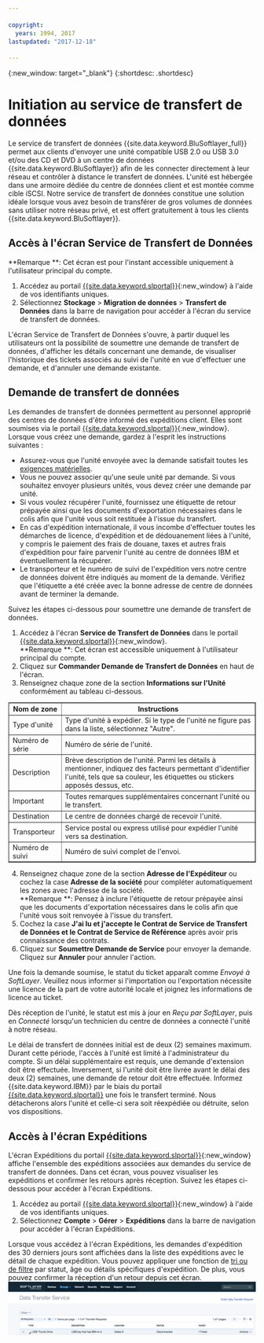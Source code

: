 ```yaml
---

copyright:
  years: 1994, 2017
lastupdated: "2017-12-18"

---
```

{:new_window: target="_blank"}
{:shortdesc: .shortdesc}

# Initiation au service de transfert de données

Le service de transfert de données {{site.data.keyword.BluSoftlayer_full}} permet aux clients d'envoyer une unité compatible USB 2.0 ou USB 3.0 et/ou des CD et DVD à un centre de données {{site.data.keyword.BluSoftlayer}} afin de les connecter directement à leur réseau et contrôler à distance le transfert de données. L'unité est hébergée dans une armoire dédiée du centre de données client et est montée comme cible iSCSI. Notre service de transfert de données constitue une solution idéale lorsque vous avez besoin de transférer de gros volumes de données sans utiliser notre réseau privé, et est offert gratuitement à tous les clients {{site.data.keyword.BluSoftlayer}}.

## Accès à l'écran Service de Transfert de Données

**Remarque **: Cet écran est pour l'instant accessible uniquement à l'utilisateur principal du compte.

1. Accédez au portail [{{site.data.keyword.slportal}}](https://control.softlayer.com/){:new_window} à l'aide de vos identifiants uniques.
2. Sélectionnez **Stockage** > **Migration de données** > **Transfert de Données** dans la barre de navigation pour accéder à l'écran du service de transfert de données. <br/>

L'écran Service de Transfert de Données s'ouvre, à partir duquel les utilisateurs ont la possibilité de soumettre une demande de transfert de données, d'afficher les détails concernant une demande, de visualiser l'historique des tickets associés au suivi de l'unité en vue d'effectuer une demande, et d'annuler une demande existante.

## Demande de transfert de données

Les demandes de transfert de données permettent au personnel approprié des centres de données d'être informé des expéditions client. Elles sont soumises via le portail [{{site.data.keyword.slportal}}](https://control.softlayer.com/){:new_window}. Lorsque vous créez une demande, gardez à l'esprit les instructions suivantes :

- Assurez-vous que l'unité envoyée avec la demande satisfait toutes les [exigences matérielles](/docs/infrastructure/DataTransferService/data-transfer-service-faq.html).
- Vous ne pouvez associer qu'une seule unité par demande. Si vous souhaitez envoyer plusieurs unités, vous devez créer une demande par unité.
- Si vous voulez récupérer l'unité, fournissez une étiquette de retour prépayée ainsi que les documents d'exportation nécessaires dans le colis afin que l'unité vous soit restituée à l'issue du transfert.
- En cas d'expédition internationale, il vous incombe d'effectuer toutes les démarches de licence, d'expédition et de dédouanement liées à l'unité, y compris le paiement des frais de douane, taxes et autres frais d'expédition pour faire parvenir l'unité au centre de données IBM et éventuellement la récupérer.
- Le transporteur et le numéro de suivi de l'expédition vers notre centre de données doivent être indiqués au moment de la demande. Vérifiez que l'étiquette a été créée avec la bonne adresse de centre de données avant de terminer la demande.

Suivez les étapes ci-dessous pour soumettre une demande de transfert de données.

1. Accédez à l'écran **Service de Transfert de Données** dans le portail [{{site.data.keyword.slportal}}](https://control.softlayer.com/){:new_window}. <br/> **Remarque **: Cet écran est accessible uniquement à l'utilisateur principal du compte.
2. Cliquez sur **Commander Demande de Transfert de Données** en haut de l'écran.
3. Renseignez chaque zone de la section **Informations sur l'Unité** conformément au tableau ci-dessous. 
<table border="1">
<tbody>
 <tr><th>Nom de zone</th><th>Instructions</th></tr>
 <tr><td>Type d'unité</td><td>Type d'unité à expédier. Si le type de l'unité ne figure pas dans la liste, sélectionnez "Autre".</td></tr>
 <tr><td>Numéro de série</td><td> Numéro de série de l'unité.</td></tr><tr><td>Description</td><td>Brève description de l'unité. Parmi les détails à mentionner, indiquez des facteurs permettant d'identifier l'unité, tels que sa couleur, les étiquettes ou stickers apposés dessus, etc.</td></tr>
 <tr><td>Important</td><td>Toutes remarques supplémentaires concernant l'unité ou le transfert.</td></tr><tr><td>Destination</td><td>Le centre de données chargé de recevoir l'unité.</td></tr>
 <tr><td>Transporteur</td><td>Service postal ou express utilisé pour expédier l'unité vers sa destination.</td></tr>
 <tr><td>Numéro de suivi</td><td>Numéro de suivi complet de l'envoi.</td></tr>
 </tbody>
 </table>

4. Renseignez chaque zone de la section **Adresse de l'Expéditeur** ou cochez la case **Adresse de la société** pour compléter automatiquement les zones avec l'adresse de la société. <br/> **Remarque **: Pensez à inclure l'étiquette de retour prépayée ainsi que les documents d'exportation nécessaires dans le colis afin que l'unité vous soit renvoyée à l'issue du transfert.
5. Cochez la case **J'ai lu et j'accepte le Contrat de Service de Transfert de Données et le Contrat de Service de Référence** après avoir pris connaissance des contrats.
6. Cliquez sur **Soumettre Demande de Service** pour envoyer la demande. Cliquez sur **Annuler** pour annuler l'action.

Une fois la demande soumise, le statut du ticket apparaît comme *Envoyé à SoftLayer*. Veuillez nous informer si l'importation ou l'exportation nécessite une licence de la part de votre autorité locale et joignez les informations de licence au ticket.

Dès réception de l'unité, le statut est mis à jour en *Reçu par SoftLayer*, puis en *Connecté* lorsqu'un technicien du centre de données a connecté l'unité à notre réseau. 

Le délai de transfert de données initial est de deux (2) semaines maximum. Durant cette période, l'accès à l'unité est limité à l'administrateur du compte. Si un délai supplémentaire est requis, une demande d'extension doit être effectuée. Inversement, si l'unité doit être livrée avant le délai des deux (2) semaines, une demande de retour doit être effectuée. Informez {{site.data.keyword.IBM}} par le biais du portail [{{site.data.keyword.slportal}}](https://control.softlayer.com/) une fois le transfert terminé. Nous détacherons alors l'unité et celle-ci sera soit réexpédiée ou détruite, selon vos dispositions.


## Accès à l'écran Expéditions

L'écran Expéditions du portail [{{site.data.keyword.slportal}}](https://control.softlayer.com/){:new_window} affiche l'ensemble des expéditions associées aux demandes du service de transfert de données. Dans cet écran, vous pouvez visualiser les expéditions et confirmer les retours après réception. Suivez les étapes ci-dessous pour accéder à l'écran Expéditions.

1. Accédez au portail [{{site.data.keyword.slportal}}](https://control.softlayer.com/){:new_window} à l'aide de vos identifiants uniques.
2. Sélectionnez **Compte** > **Gérer** > **Expéditions** dans la barre de navigation pour accéder à l'écran Expéditions.

Lorsque vous accédez à l'écran Expéditions, les demandes d'expédition des 30 derniers jours sont affichées dans la liste des expéditions avec le détail de chaque expédition. Vous pouvez appliquer une fonction de [tri ou de filtre](sort-or-filter-shipments-list.html) par statut, âge ou détails spécifiques d'expédition. De plus, vous pouvez confirmer la réception d'un retour depuis cet écran.
![Ecran Expéditions](/images/DTSShipmentScreen1.png)
